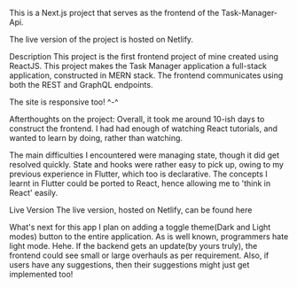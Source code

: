 This is a Next.js project that serves as the frontend of the Task-Manager-Api.

The live version of the project is hosted on Netlify.

Description
This project is the first frontend project of mine created using ReactJS. This project makes the Task Manager application a full-stack application, constructed in MERN stack. The frontend communicates using both the REST and GraphQL endpoints.

The site is responsive too! ^-^

Afterthoughts on the project:
Overall, it took me around 10-ish days to construct the frontend. I had had enough of watching React tutorials, and wanted to learn by doing, rather than watching.

The main difficulties I encountered were managing state, though it did get resolved quickly. State and hooks were rather easy to pick up, owing to my previous experience in Flutter, which too is declarative. The concepts I learnt in Flutter could be ported to React, hence allowing me to 'think in React' easily.

Live Version
The live version, hosted on Netlify, can be found here

What's next for this app
I plan on adding a toggle theme(Dark and Light modes) button to the entire application. As is well known, programmers hate light mode. Hehe. If the backend gets an update(by yours truly), the frontend could see small or large overhauls as per requirement. Also, if users have any suggestions, then their suggestions might just get implemented too!